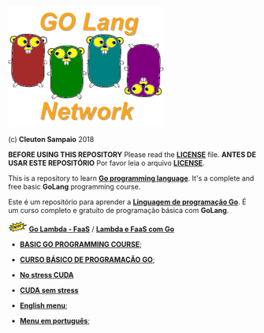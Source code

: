 ![](./golangnetwork-logo.png)

(c) **Cleuton Sampaio** 2018

**BEFORE USING THIS REPOSITORY** Please read the [**LICENSE**](./LICENSE) file. 
**ANTES DE USAR ESTE REPOSITÓRIO** Por favor leia o arquivo [**LICENSE**](./LICENSE).

This is a repository to learn [**Go programming language**](https://golang.org/). It's a complete and free basic **GoLang** programming course. 

Este é um repositório para aprender a [**Linguagem de programação Go**](https://golang.org/). É um curso completo e gratuito de programação básica com **GoLang**.

![](./new.png) [**Go Lambda - FaaS**](./english/golambda) / [**Lambda e FaaS com Go**](./portuguese/golambda)

- [**BASIC GO PROGRAMMING COURSE**](./english/course.md);
- [**CURSO BÁSICO DE PROGRAMAÇÃO GO**](./portuguese/curso.md);
- [**No stress CUDA**](./english/cuda/nostress)
- [**CUDA sem stress**](./portuguese/cuda/nostress)

- [**English menu**](./english/README.md);
- [**Menu em português**](./portuguese/README.md);



